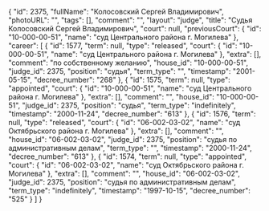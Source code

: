 {
    "id": 2375,
    "fullName": "Колосовский Сергей Владимирович",
    "photoURL": "",
    "tags": [],
    "comment": "",
    "layout": "judge",
    "title": "Судья Колосовский Сергей Владимирович",
    "court": null,
    "previousCourt": {
        "id": "10-000-00-51",
        "name": "суд Центрального района г. Могилева"
    },
    "career": [
        {
            "id": 1577,
            "term": null,
            "type": "released",
            "court": {
                "id": "10-000-00-51",
                "name": "суд Центрального района г. Могилева"
            },
            "extra": [],
            "comment": "по собственному желанию",
            "house_id": "10-000-00-51",
            "judge_id": 2375,
            "position": "судья",
            "term_type": "",
            "timestamp": "2001-05-15",
            "decree_number": "268"
        },
        {
            "id": 1575,
            "term": null,
            "type": "appointed",
            "court": {
                "id": "10-000-00-51",
                "name": "суд Центрального района г. Могилева"
            },
            "extra": [],
            "comment": "",
            "house_id": "10-000-00-51",
            "judge_id": 2375,
            "position": "судья",
            "term_type": "indefinitely",
            "timestamp": "2000-11-24",
            "decree_number": "613"
        },
        {
            "id": 1576,
            "term": null,
            "type": "released",
            "court": {
                "id": "06-002-03-02",
                "name": "суд Октябрьского района г. Могилева"
            },
            "extra": [],
            "comment": "",
            "house_id": "06-002-03-02",
            "judge_id": 2375,
            "position": "судья по административным делам",
            "term_type": "",
            "timestamp": "2000-11-24",
            "decree_number": "613"
        },
        {
            "id": 1574,
            "term": null,
            "type": "appointed",
            "court": {
                "id": "06-002-03-02",
                "name": "суд Октябрьского района г. Могилева"
            },
            "extra": [],
            "comment": "",
            "house_id": "06-002-03-02",
            "judge_id": 2375,
            "position": "судья по административным делам",
            "term_type": "indefinitely",
            "timestamp": "1997-10-15",
            "decree_number": "525"
        }
    ]
}